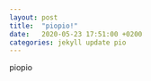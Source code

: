 ```yaml
---
layout: post
title:  "piopio!"
date:   2020-05-23 17:51:00 +0200
categories: jekyll update pio
---
```

piopio

